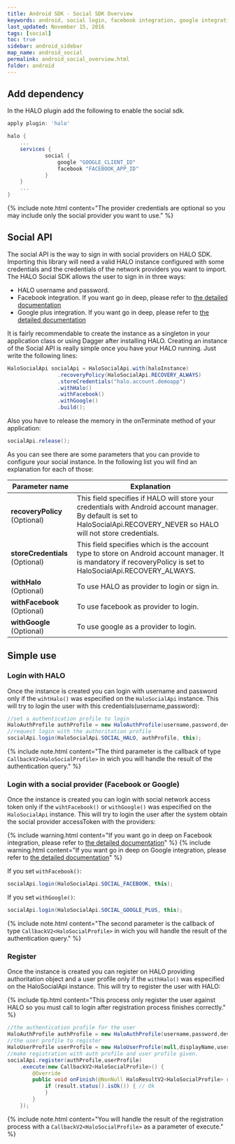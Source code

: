 ```yaml
---
title: Android SDK - Social SDK Overview
keywords: android, social login, facebook integration, google integration
last_updated: November 15, 2016
tags: [social]
toc: true
sidebar: android_sidebar
map_name: android_social
permalink: android_social_overview.html
folder: android
---
```


## Add dependency

In the HALO plugin add the following to enable the social sdk.

```groovy
apply plugin: 'halo'

halo {
	...
	services {
            social {
                google "GOOGLE_CLIENT_ID"
                facebook "FACEBOOK_APP_ID"
            }
	}
	...
}
```

{% include note.html content="The provider credentials are optional so you may include only the social provider you want to use." %}

## Social API

The social API is the way to sign in with social providers on HALO SDK. Importing this library will need a valid HALO instance configured with some credentials and the credentials of the network providers you want to import.
The HALO Social SDK allows the user to sign in in three ways:

* HALO username and password.
* Facebook integration. If you want go in deep, please refer to [the detailed documentation](android_social_provider_facebook.html)
* Google plus integration. If you want go in deep, please refer to [the detailed documentation](android_social_provider_google.html)

It is fairly recommendable to create the instance as a singleton in your application class or using Dagger after installing HALO. Creating an instance of the Social API is really simple once you have your HALO running. Just write the following lines:

```java
HaloSocialApi socialApi = HaloSocialApi.with(haloInstance)
                .recoveryPolicy(HaloSocialApi.RECOVERY_ALWAYS)
                .storeCredentials("halo.account.demoapp")
                .withHalo()
                .withFacebook()
                .withGoogle()
                .build();
```
Also you have to release the memory in the onTerminate method of your application:

```java
socialApi.release();
```


As you can see there are some parameters that you can provide to configure your social instance. In the following list you will find an explanation for each of those:

| Parameter name                 | Explanation                                                                                                                                                        |
|--------------------------------|--------------------------------------------------------------------------------------------------------------------------------------------------------------------|
| **recoveryPolicy** (Optional)  | This field specifies if HALO will store your credentials with Android account manager. By default is set to HaloSocialApi.RECOVERY_NEVER so HALO will not store credentials.|
| **storeCredentials** (Optional)| This field specifies which is the account type to store on Android account manager. It is mandatory if recoveryPolicy is set to HaloSocialApi.RECOVERY_ALWAYS.              |
| **withHalo** (Optional)        | To use HALO as provider to login or sign in.                                                                                                                            |
| **withFacebook** (Optional)    | To use facebook as provider to login.                                                                                                                             |
| **withGoogle** (Optional)      | To use google as a provider to login.                                                                                                                             |


## Simple use

### Login with HALO
Once the instance is created you can login with username and password only if the ```wihtHalo()``` was especified on the ```HaloSocialApi``` instance. This will try to login the user with this credentials(username,password):

```java
//set a authentication profile to login
HaloAuthProfile authProfile = new HaloAuthProfile(username,password,deviceAlias);
//request login with the authoritation profile
socialApi.login(HaloSocialApi.SOCIAL_HALO, authProfile, this);
```

{% include note.html content="The third parameter is the callback of type ```CallbackV2<HaloSocialProfile>``` in wich you will handle the result of the authentication query." %}


### Login with a social provider (Facebook or Google)
Once the instance is created you can login with social network access token only if the ```wihtFacebook()``` or ```withGoogle()``` was especified on the ```HaloSocialApi``` instance. This will try to login the user after the system obtain the social provider accessToken with the providers:

{% include warning.html content="If you want go in deep on Facebook integration, please refer to [the detailed documentation](android_social_provider_facebook.html)" %}
{% include warning.html content="If you want go in deep on Google integration, please refer to [the detailed documentation](android_social_provider_google.html)" %}

If you set ```withFacebook()```:

```java
socialApi.login(HaloSocialApi.SOCIAL_FACEBOOK, this);
```

If you set ```withGoogle()```:

```java
socialApi.login(HaloSocialApi.SOCIAL_GOOGLE_PLUS, this);
```

{% include note.html content="The second parameter is the callback of type ```CallbackV2<HaloSocialProfile>``` in wich you will handle the result of the authentication query." %}

### Register
Once the instance is created you can register on HALO providing authoritation object and a user profile only if the ```withHalo()``` was especified on the HaloSocialApi instance. This will try to register the user with HALO:

{% include tip.html content="This process only register the user against HALO so you must call to login after registration process finishes correctly." %}

```java
//the authentication profile for the user
HaloAuthProfile authProfile = new HaloAuthProfile(username,password,device.getAlias);
//the user profile to register
HaloUserProfile userProfile = new HaloUserProfile(null,displayName,username,password,photoUrl,email);
//make registration with auth profile and user profile given.
socialApi.register(authProfile,userProfile)
    .execute(new CallbackV2<HaloSocialProfile>() {
        @Override
        public void onFinish(@NonNull HaloResultV2<HaloSocialProfile> result) {
            if (result.status().isOk()) { // Ok
            }
        }
    });
```
{% include note.html content="You will handle the result of the registration process with a ```CallbackV2<HaloSocialProfile>``` as a parameter of execute." %}